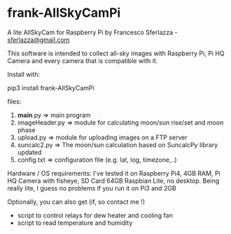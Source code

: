 # frank-AllSkyCamPi
A lite AllSkyCam for Raspberry Pi
by Francesco Sferlazza - sferlazza@gmail.com

This software is intended to collect all-sky images with Raspberry Pi, Pi HQ Camera and every camera that is compatible with it.

Install with:

pip3 install frank-AllSkyCamPi

files:

1) __main__.py  => main program
2) imageHeader.py  => module for calculating moon/sun rise/set and moon phase 
3) upload.py => module for uploading images on a FTP server
4) suncalc2.py => The moon/sun calculation based on SuncalcPy library updated 
5) config.txt => configuration file (e.g. lat, log, timezone,..)

Hardware / OS requirements: 
I've tested it on Raspberry Pi4, 4GB RAM, Pi HQ Camera with fisheye, SD Card 64GB
Raspbian Lite, no desktop.
Being really lite, I guess no problems if you run it on Pi3 and 2GB

Optionally, you can also get (if, so contact me !)
- script to control relays for dew heater and cooling fan
- script to read temperature and humidity 

